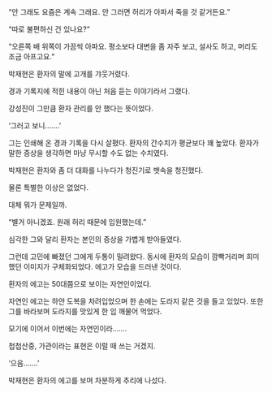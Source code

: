 “안 그래도 요즘은 계속 그래요. 안 그러면 허리가 아파서 죽을 것 같거든요.”

“따로 불편하신 건 있나요?”

“오른쪽 배 위쪽이 가끔씩 아파요. 평소보다 대변을 좀 자주 보고, 설사도 하고, 머리도 조금 아프고요.”

박재현은 환자의 말에 고개를 갸웃거렸다.

경과 기록지에 적힌 내용이 아닌 처음 듣는 이야기라서 그랬다.

강성진이 그만큼 환자 관리를 안 했다는 뜻이었다.

‘그러고 보니…….’

그는 인쇄해 온 경과 기록을 다시 살폈다. 환자의 간수치가 평균보다 꽤 높았다. 환자가 말한 증상을 생각하면 마냥 무시할 수도 없는 수치였다.

박재현은 환자와 좀 더 대화를 나누다가 청진기로 뱃속을 청진했다.

물론 특별한 이상은 없었다.

대체 뭐가 문제일까.

“별거 아니겠죠. 원래 허리 때문에 입원했는데.”

심각한 그와 달리 환자는 본인의 증상을 가볍게 받아들였다.

그런데 고민에 빠졌던 그에게 두통이 밀려왔다. 동시에 환자의 모습이 깜빡거리며 희미했던 이미지가 구체화되었다. 에고가 모습을 드러낸 것이다.

환자의 에고는 50대쯤으로 보이는 자연인이었다.

자연인 에고는 하얀 도복을 차려입었으며 한 손에는 도라지 같은 것을 들고 있었다. 또한 그를 바라보며 도라지를 맛있게 한 입 깨물어 먹었다.

모기에 이어서 이번에는 자연인이라…….

첩첩산중, 가관이라는 표현은 이럴 때 쓰는 거겠지.

‘으음…….’

박재현은 환자의 에고를 보며 차분하게 추리에 나섰다.